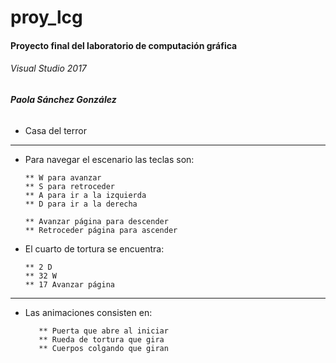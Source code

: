 # proy_lcg
#### Proyecto final del laboratorio de computación gráfica
###### _Visual Studio 2017_
###### __Paola Sánchez González__  

* Casa del terror

****

- Para navegar el escenario las teclas son:
      
      ** W para avanzar
      ** S para retroceder
      ** A para ir a la izquierda
      ** D para ir a la derecha
      
      ** Avanzar página para descender
      ** Retroceder página para ascender
      
- El cuarto de tortura se encuentra:

      ** 2 D
      ** 32 W
      ** 17 Avanzar página
      
 ****
 
 - Las animaciones consisten en:
    
          ** Puerta que abre al iniciar
          ** Rueda de tortura que gira
          ** Cuerpos colgando que giran
    
